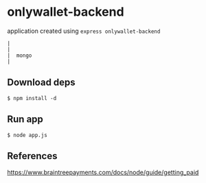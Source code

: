 onlywallet-backend
==================

application created using `express onlywallet-backend`

```
|
|
|  mongo
|
```

Download deps
-------------

```
$ npm install -d
```


Run app
-------

```
$ node app.js
```

References
-----------

https://www.braintreepayments.com/docs/node/guide/getting_paid
